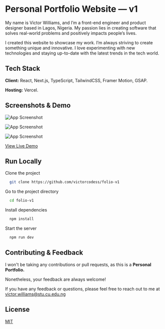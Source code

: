 
# Personal Portfolio Website — v1

My name is Victor Williams, and I’m a front-end engineer and product designer based in Lagos, Nigeria. My passion lies in creating software that solves real-world problems and positively impacts people’s lives.

I created this website to showcase my work. I’m always striving to create something unique and innovative. I love experimenting with new technologies and staying up-to-date with the latest trends in the tech world.


## Tech Stack

**Client:** React, Next.js, TypeScript, TailwindCSS, Framer Motion, GSAP.

**Hosting:** Vercel.


## Screenshots & Demo

![App Screenshot](https://user-images.githubusercontent.com/84178696/228673320-95dc5eee-8c21-41c3-ada4-cd7948d5da26.png)

![App Screenshot](https://user-images.githubusercontent.com/84178696/228673498-ad33b834-58b3-43e5-b184-b136d01c6e1a.png)

![App Screenshot](https://user-images.githubusercontent.com/84178696/228675919-70180c2c-c888-423d-ae85-409ce4645b8b.png)

[View Live Demo](https://folio-v1-victorcodess.vercel.app/)
## Run Locally

Clone the project

```bash
  git clone https://github.com/victorcodess/folio-v1
```

Go to the project directory

```bash
  cd folio-v1
```

Install dependencies

```bash
  npm install
```

Start the server

```bash
  npm run dev
```


## Contributing & Feedback

I won't be taking any contributions or pull requests, as this is a **Personal Portfolio.**

Nonetheless, your feedback are always welcome!

If you have any feedback or questions, please feel free to reach out to me at victor.williams@stu.cu.edu.ng


## License

[MIT](https://choosealicense.com/licenses/mit/)

